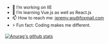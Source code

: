 ### 

- 🔭 I’m working on IIE
- 🌱 I’m learning Vue.js as well as React.js
- 📫 How to reach me: jeremy.wu@foxmail.com
- ⚡ Fun fact: Coding makes me different.
 
[![Anurag's github stats](https://github-readme-stats.vercel.app/api?username=JeremyWu917)](https://github.com/anuraghazra/github-readme-stats)
